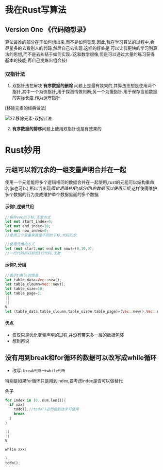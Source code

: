# 我在Rust写算法

## Version One 《代码随想录》
算法最难的部分在于如何想出来,而不是如何实现.因此,我在学习算法的过程中,会尽量多的去看别人的代码,然后自己去实现.这样的好处是,可以让我更快的学习到算法的思想,而不是去纠结于如何实现.(这和数学很像,但是可以通过大量的练习获得基本的技能,再自己提炼出组合技)

### 双指针法

1. 双指针法在解决 **有序数据的删除** 问题上是最有效果的,其算法思想是使用两个指针,其中一个为快指针,用于探测情做判断;另一个为慢指针.用于保存当前数据的实际长度,作为保守指针

[移除元素的经典做法] 

![27.移除元素-双指针法](https://code-thinking.cdn.bcebos.com/gifs/27.%E7%A7%BB%E9%99%A4%E5%85%83%E7%B4%A0-%E5%8F%8C%E6%8C%87%E9%92%88%E6%B3%95.gif)

2. **有序数据的排序**问题上使用双指针也是有效果的

# Rust妙用

## 元组可以将冗余的一组变量声明合并在一起

使用一个元组能将多个逻辑相同的数据合并在一起使用,rust的元组可以结构重命名(js也可以),所以当出现*固定逻辑共用(或分组)的数据可以使用元组*,这样使得维护多个数据的行为变成维护单个数据里面的多个数据

#### 示例1,逻辑共用

```rust
//保存vec的下标,正常方式
let mut start_index=0;
let mut end_index=10;
let mut now_index=0;
//使用三个变量来表是不同的下标,代码冗余

//使用元组的方式
let (mut start,mut end,mut now)=(0,10,0);
//一行代码吊打前面3行代码,无敌
```

#### 示例2,分组

```rust
//表示table的信息
let table_data=Vec::new();
let table_cloumn=Vec::new();
let table_size=10;
let table_page=1;
||
||
V
let (table_data,table_cloumn,table_siz0e,table_page)=(Vec::new(),Vec::new(),10,1)
```

#### 优点

+ 仅仅只是优化变量声明的过程,并没有带来多一层的数据包装
+ 想到再说

## 没有用到break和for循环的数据可以改写成while循环

+ 改写: `break判断`-->`while判断`

特别是如果for循环只是用到index,要考虑index是否可以做替代

例子

```rust
for index in (0..num.len()){
  if xxx{
    todo();//todo()必然会到达才可使用
    break
  }
}

||
||
V

whlie xxx{
 
}
todo();
```


